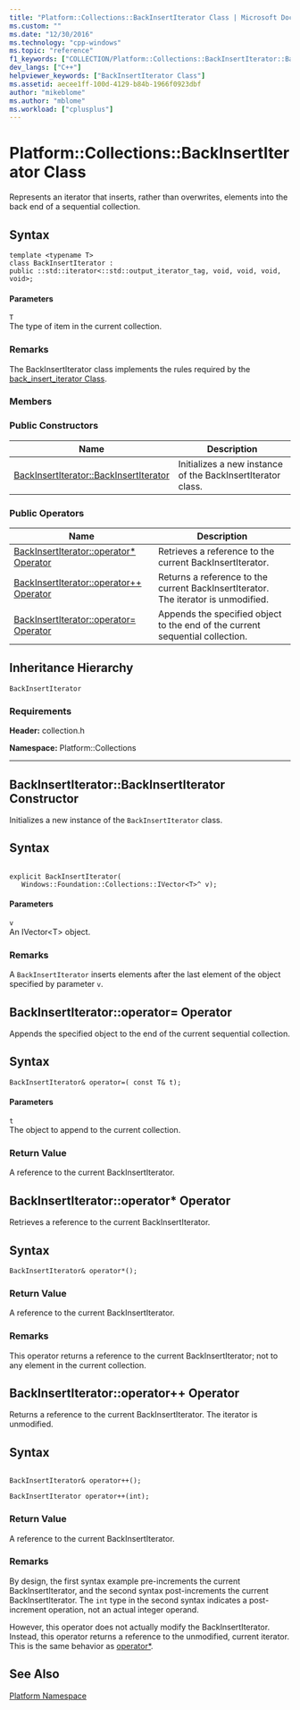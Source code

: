 ```yaml
---
title: "Platform::Collections::BackInsertIterator Class | Microsoft Docs"
ms.custom: ""
ms.date: "12/30/2016"
ms.technology: "cpp-windows"
ms.topic: "reference"
f1_keywords: ["COLLECTION/Platform::Collections::BackInsertIterator::BackInsertIterator"]
dev_langs: ["C++"]
helpviewer_keywords: ["BackInsertIterator Class"]
ms.assetid: aecee1ff-100d-4129-b84b-1966f0923dbf
author: "mikeblome"
ms.author: "mblome"
ms.workload: ["cplusplus"]
---
```

# Platform::Collections::BackInsertIterator Class
Represents an iterator that inserts, rather than overwrites, elements into the back end of a sequential collection.  
  
## Syntax  
  
```  
template <typename T>  
class BackInsertIterator : 
public ::std::iterator<::std::output_iterator_tag, void, void, void, void>;  
```  
  
#### Parameters  
 `T`  
 The type of item in the current collection.  
  
### Remarks  
 The BackInsertIterator class implements the rules required by the [back_insert_iterator Class](../standard-library/back-insert-iterator-class.md).  
  
### Members  
  
### Public Constructors  
  
|Name|Description|  
|----------|-----------------|  
|[BackInsertIterator::BackInsertIterator](#ctor)|Initializes a new instance of the BackInsertIterator class.|  
  
### Public Operators  
  
|Name|Description|  
|----------|-----------------|  
|[BackInsertIterator::operator* Operator](#operator-dereference)|Retrieves a reference to the current BackInsertIterator.|  
|[BackInsertIterator::operator++ Operator](#operator-increment)|Returns a reference to the current BackInsertIterator. The iterator is unmodified.|  
|[BackInsertIterator::operator= Operator](#operator-assign)|Appends the specified object to the end of the current sequential collection.|  
  
## Inheritance Hierarchy  
 `BackInsertIterator`  
  
### Requirements  
 **Header:** collection.h  
  
 **Namespace:** Platform::Collections  
  
---
## <a name="ctor"></a>  BackInsertIterator::BackInsertIterator Constructor
Initializes a new instance of the `BackInsertIterator` class.  
  
## Syntax  
  
```  
  
explicit BackInsertIterator(  
   Windows::Foundation::Collections::IVector<T>^ v);  
```  
  
#### Parameters  
 `v`  
 An IVector\<T> object.  
  
### Remarks  
 A `BackInsertIterator` inserts elements after the last element of the object specified by parameter `v`.  
 
## <a name="operator-assign"></a>  BackInsertIterator::operator= Operator
Appends the specified object to the end of the current sequential collection.  
  
## Syntax  
  
```    
BackInsertIterator& operator=( const T& t);  
```  
  
#### Parameters  
 `t`  
 The object to append to the current collection.  
  
### Return Value  
 A reference to the current BackInsertIterator.  

## <a name="operator-dereference"></a>  BackInsertIterator::operator* Operator
Retrieves a reference to the current BackInsertIterator.  
  
## Syntax  
  
```  
BackInsertIterator& operator*();  
```  
  
### Return Value  
 A reference to the current BackInsertIterator.  
  
### Remarks  
 This operator returns a reference to the current BackInsertIterator; not to any element in the current collection.  
 
## <a name="operator-increment"></a>  BackInsertIterator::operator++ Operator
Returns a reference to the current BackInsertIterator. The iterator is unmodified.  
  
## Syntax  
  
``` 
  
BackInsertIterator& operator++();  
  
BackInsertIterator operator++(int);  
```  
  
### Return Value  
 A reference to the current BackInsertIterator.  
  
### Remarks  
 By design, the first syntax example pre-increments the current BackInsertIterator, and the second syntax post-increments the current BackInsertIterator. The `int` type in the second syntax indicates a post-increment operation, not an actual integer operand.  
  
 However, this operator does not actually modify the BackInsertIterator. Instead, this operator returns a reference to the unmodified, current iterator. This is the same behavior as [operator*](#dereference-operator).  
  
  
## See Also  
 [Platform Namespace](platform-namespace-c-cx.md)